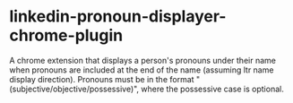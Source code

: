 # linkedin-pronoun-displayer-chrome-plugin
A chrome extension that displays a person's pronouns under their name when pronouns are included at the end of the name (assuming ltr name display direction). Pronouns must be in the format "(subjective/objective/possessive)", where the possessive case is optional.
